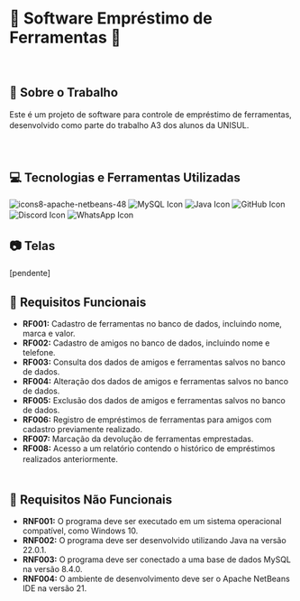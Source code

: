 # 🔧 Software Empréstimo de Ferramentas 🔧
ㅤㅤㅤㅤㅤㅤㅤㅤㅤㅤㅤㅤㅤ
ㅤㅤㅤㅤㅤㅤㅤㅤㅤㅤㅤㅤㅤㅤㅤㅤㅤㅤㅤㅤㅤㅤㅤ
## 📖 Sobre o Trabalho

Este é um projeto de software para controle de empréstimo de ferramentas, desenvolvido como parte do trabalho A3 dos alunos da UNISUL.
ㅤㅤㅤㅤㅤㅤㅤㅤㅤㅤㅤㅤㅤ
ㅤㅤㅤㅤㅤㅤㅤㅤㅤㅤㅤㅤㅤ
ㅤㅤㅤㅤㅤㅤㅤㅤㅤㅤㅤㅤㅤ
ㅤㅤㅤㅤㅤㅤㅤㅤㅤㅤㅤㅤㅤ
## 💻 Tecnologias e Ferramentas Utilizadas

![icons8-apache-netbeans-48](https://github.com/KevinNuness/EmprestimoFerramentas_POO/assets/164961450/21a1b7e5-49ba-43a4-9bbb-819a10af030f)
![MySQL Icon](https://img.icons8.com/color/48/000000/mysql-logo.png)
![Java Icon](https://img.icons8.com/color/48/000000/java-coffee-cup-logo.png)
![GitHub Icon](https://img.icons8.com/ios-filled/50/000000/github-2.png)
![Discord Icon](https://img.icons8.com/color/48/000000/discord-new-logo.png)
![WhatsApp Icon](https://img.icons8.com/color/48/000000/whatsapp--v6.png)
ㅤㅤㅤㅤㅤㅤㅤㅤㅤㅤㅤㅤㅤ
## 📷 Telasㅤㅤㅤㅤㅤㅤㅤㅤㅤㅤㅤㅤ
[pendente]ㅤㅤㅤㅤㅤㅤㅤㅤㅤㅤㅤㅤ
ㅤㅤㅤㅤㅤㅤㅤㅤㅤㅤㅤㅤㅤ
## 📌 Requisitos Funcionais

- **RF001:** Cadastro de ferramentas no banco de dados, incluindo nome, marca e valor.
- **RF002:** Cadastro de amigos no banco de dados, incluindo nome e telefone.
- **RF003:** Consulta dos dados de amigos e ferramentas salvos no banco de dados.
- **RF004:** Alteração dos dados de amigos e ferramentas salvos no banco de dados.
- **RF005:** Exclusão dos dados de amigos e ferramentas salvos no banco de dados.
- **RF006:** Registro de empréstimos de ferramentas para amigos com cadastro previamente realizado.
- **RF007:** Marcação da devolução de ferramentas emprestadas.
- **RF008:** Acesso a um relatório contendo o histórico de empréstimos realizados anteriormente.
ㅤㅤㅤㅤㅤㅤㅤㅤㅤㅤㅤㅤㅤ
ㅤㅤㅤㅤㅤㅤㅤㅤㅤㅤㅤㅤㅤ
## 📌 Requisitos Não Funcionais

- **RNF001:** O programa deve ser executado em um sistema operacional compatível, como Windows 10.
- **RNF002:** O programa deve ser desenvolvido utilizando Java na versão 22.0.1.
- **RNF003:** O programa deve ser conectado a uma base de dados MySQL na versão 8.4.0.
- **RNF004:** O ambiente de desenvolvimento deve ser o Apache NetBeans IDE na versão 21.
